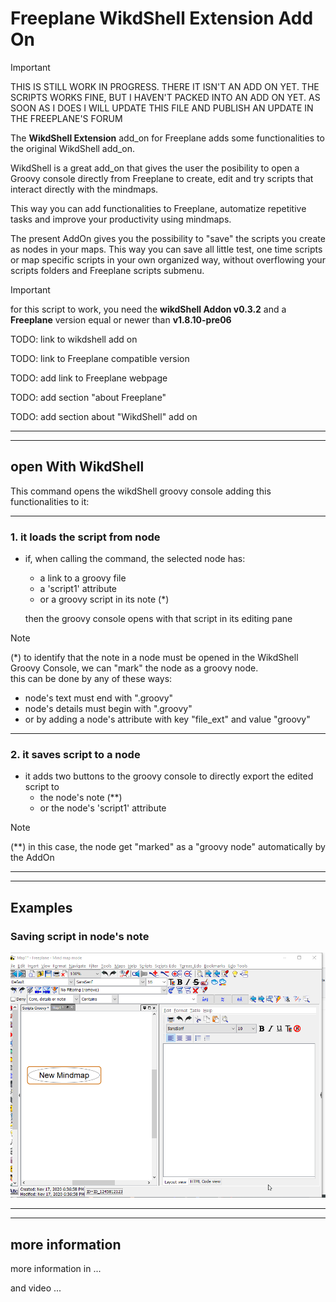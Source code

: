 # Freeplane WikdShell Extension Add On

> [!IMPORTANT]
> THIS IS STILL WORK IN PROGRESS. THERE IT ISN'T AN ADD ON YET. THE SCRIPTS WORKS FINE, BUT I HAVEN'T PACKED INTO AN ADD ON YET. AS SOON AS I DOES I WILL UPDATE THIS FILE AND PUBLISH AN UPDATE IN THE FREEPLANE'S FORUM

The **WikdShell Extension** add_on for Freeplane adds some functionalities to the original WikdShell add_on.

WikdShell is a great add_on that gives the user the posibility to open a Groovy console directly from Freeplane to create, edit and try scripts that interact directly with the mindmaps.

This way you can add functionalities to Freeplane, automatize repetitive tasks and improve your productivity using mindmaps.

The present AddOn gives you the possibility to "save" the scripts you create as nodes in your maps. This way you can save all little test, one time scripts or map specific scripts in your own organized way, without overflowing your scripts folders and Freeplane scripts submenu.

> [!IMPORTANT]
> for this script to work, you need the **wikdShell Addon v0.3.2** and a **Freeplane** version equal or newer than **v1.8.10-pre06**

TODO: link to wikdshell add on

TODO: link to Freeplane compatible version

TODO: add link to Freeplane webpage

TODO: add section "about Freeplane"

TODO: add section about "WikdShell" add on

---
---

## open With WikdShell

This command opens the wikdShell groovy console adding this functionalities to it:

---

### 1. it loads the script from node

- if, when calling the command, the selected node has:
  - a link to a groovy file
  - a 'script1' attribute
  - or a groovy script in its note (*)
  
  then the groovy console opens with that script in its editing pane

> [!NOTE]
> (*) to identify that the note in a node must be opened in the WikdShell Groovy Console, we can "mark" the node as a groovy node.  
> this can be done by any of these ways:  
>
> - node's text must end with ".groovy"
> - node's details must begin with ".groovy"
> - or by adding a node's attribute with key "file_ext" and value "groovy"

---

### 2. it saves script to a node

- it adds two buttons to the groovy console to directly export the edited script to
  - the node's note (**)
  - or the node's 'script1' attribute

> [!NOTE]
> (**) in this case, the node get "marked" as a "groovy node" automatically by the AddOn

---
---

## Examples

### Saving script in node's note

![scriptInNote](resources/scriptInNote.gif)

---
---

## more information

more information in ...

and video ...
